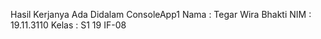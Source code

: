 Hasil Kerjanya Ada Didalam ConsoleApp1
Nama : Tegar Wira Bhakti
NIM : 19.11.3110
Kelas : S1 19 IF-08
